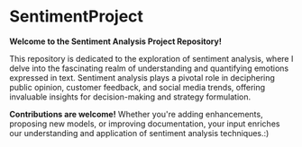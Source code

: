 # SentimentProject
**Welcome to the Sentiment Analysis Project Repository!**

This repository is dedicated to the exploration of sentiment analysis, where I delve into the fascinating realm of understanding and quantifying emotions expressed in text. Sentiment analysis plays a pivotal role in deciphering public opinion, customer feedback, and social media trends, offering invaluable insights for decision-making and strategy formulation.

**Contributions are welcome!** Whether you're adding enhancements, proposing new models, or improving documentation, your input enriches our understanding and application of sentiment analysis techniques.:)
